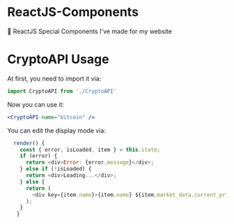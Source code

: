 # ReactJS-Components
🧱 ReactJS Special Components I've made for my website

# CryptoAPI Usage
At first, you need to import it via:
```javascript
import CryptoAPI from './CryptoAPI'
```

Now you can use it:
```jsx
<CryptoAPI name="bitcoin" />
```

You can edit the display mode via:
```javascript
  render() {
    const { error, isLoaded, item } = this.state;
    if (error) {
      return <div>Error: {error.message}</div>;
    } else if (!isLoaded) {
      return <div>Loading...</div>;
    } else {
      return (
        <div key={item.name}>{item.name} ${item.market_data.current_price.usd}</div> //Output: Bitcoin $6000
      );
    }
   }
```

